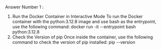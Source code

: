 Answer Number 1 :
1. Run the Docker Container in Interactive Mode
To run the Docker container with the python:3.12.8 image and use bash as the entrypoint, use the following command:
docker run -it --entrypoint bash python:3.12.8
2. Check the Version of pip
Once inside the container, use the following command to check the version of pip installed:
pip --version

